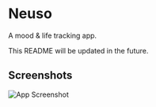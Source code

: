 # Neuso

A mood & life tracking app.

This README will be updated in the future.

## Screenshots

![App Screenshot](https://i.imgur.com/M8uwdwB.png)
